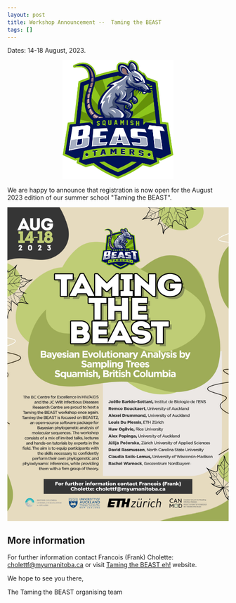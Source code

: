 ```yaml
---
layout: post
title: Workshop Announcement --  Taming the BEAST
tags: []
---
```

Dates: 14-18 August, 2023.

<center><img width="50%" src="/images/Taming-the-BEAST-Squamish-Logo23.png"/></center>

We are happy to announce that registration is now open for the August 2023 edition of our summer school "Taming the BEAST".

![Flyer plot](/images/Taming-the-BEAST-Squamish-2023-Flyer.jpg)

## More information

For further information contact Francois (Frank) Cholette: [cholettf@myumanitoba.ca](mail:cholettf@myumanitoba.ca) or visit [Taming the BEAST eh!](https://ttbcanada.wordpress.com/) website.

We hope to see you there,

The Taming the BEAST organising team
